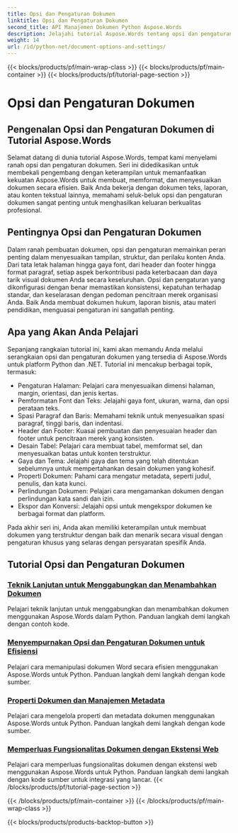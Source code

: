 ```yaml
---
title: Opsi dan Pengaturan Dokumen
linktitle: Opsi dan Pengaturan Dokumen
second_title: API Manajemen Dokumen Python Aspose.Words
description: Jelajahi tutorial Aspose.Words tentang opsi dan pengaturan dokumen dalam Python dan .NET. Pelajari cara mengoptimalkan pembuatan dan pemformatan dokumen menggunakan panduan langkah demi langkah dan contoh kode sumber.
weight: 14
url: /id/python-net/document-options-and-settings/
---
```


{{< blocks/products/pf/main-wrap-class >}}
{{< blocks/products/pf/main-container >}}
{{< blocks/products/pf/tutorial-page-section >}}

# Opsi dan Pengaturan Dokumen


## Pengenalan Opsi dan Pengaturan Dokumen di Tutorial Aspose.Words

Selamat datang di dunia tutorial Aspose.Words, tempat kami menyelami ranah opsi dan pengaturan dokumen. Seri ini didedikasikan untuk membekali pengembang dengan keterampilan untuk memanfaatkan kekuatan Aspose.Words untuk membuat, memformat, dan menyesuaikan dokumen secara efisien. Baik Anda bekerja dengan dokumen teks, laporan, atau konten tekstual lainnya, memahami seluk-beluk opsi dan pengaturan dokumen sangat penting untuk menghasilkan keluaran berkualitas profesional.

## Pentingnya Opsi dan Pengaturan Dokumen

Dalam ranah pembuatan dokumen, opsi dan pengaturan memainkan peran penting dalam menyesuaikan tampilan, struktur, dan perilaku konten Anda. Dari tata letak halaman hingga gaya font, dari header dan footer hingga format paragraf, setiap aspek berkontribusi pada keterbacaan dan daya tarik visual dokumen Anda secara keseluruhan. Opsi dan pengaturan yang dikonfigurasi dengan benar memastikan konsistensi, kepatuhan terhadap standar, dan keselarasan dengan pedoman pencitraan merek organisasi Anda. Baik Anda membuat dokumen hukum, laporan bisnis, atau materi pendidikan, menguasai pengaturan ini sangatlah penting.

## Apa yang Akan Anda Pelajari

Sepanjang rangkaian tutorial ini, kami akan memandu Anda melalui serangkaian opsi dan pengaturan dokumen yang tersedia di Aspose.Words untuk platform Python dan .NET. Tutorial ini mencakup berbagai topik, termasuk:

- Pengaturan Halaman: Pelajari cara menyesuaikan dimensi halaman, margin, orientasi, dan jenis kertas.
- Pemformatan Font dan Teks: Jelajahi gaya font, ukuran, warna, dan opsi perataan teks.
- Spasi Paragraf dan Baris: Memahami teknik untuk menyesuaikan spasi paragraf, tinggi baris, dan indentasi.
- Header dan Footer: Kuasai pembuatan dan penyesuaian header dan footer untuk pencitraan merek yang konsisten.
- Desain Tabel: Pelajari cara membuat tabel, memformat sel, dan menyesuaikan batas untuk konten terstruktur.
- Gaya dan Tema: Jelajahi gaya dan tema yang telah ditentukan sebelumnya untuk mempertahankan desain dokumen yang kohesif.
- Properti Dokumen: Pahami cara mengatur metadata, seperti judul, penulis, dan kata kunci.
- Perlindungan Dokumen: Pelajari cara mengamankan dokumen dengan perlindungan kata sandi dan izin.
- Ekspor dan Konversi: Jelajahi opsi untuk mengekspor dokumen ke berbagai format dan platform.

Pada akhir seri ini, Anda akan memiliki keterampilan untuk membuat dokumen yang terstruktur dengan baik dan menarik secara visual dengan pengaturan khusus yang selaras dengan persyaratan spesifik Anda.

## Tutorial Opsi dan Pengaturan Dokumen
### [Teknik Lanjutan untuk Menggabungkan dan Menambahkan Dokumen](./join-append-documents/)
Pelajari teknik lanjutan untuk menggabungkan dan menambahkan dokumen menggunakan Aspose.Words dalam Python. Panduan langkah demi langkah dengan contoh kode.
### [Menyempurnakan Opsi dan Pengaturan Dokumen untuk Efisiensi](./manage-document-options-settings/)
Pelajari cara memanipulasi dokumen Word secara efisien menggunakan Aspose.Words untuk Python. Panduan langkah demi langkah dengan kode sumber.
### [Properti Dokumen dan Manajemen Metadata](./document-properties-metadata/)
Pelajari cara mengelola properti dan metadata dokumen menggunakan Aspose.Words untuk Python. Panduan langkah demi langkah dengan kode sumber.
### [Memperluas Fungsionalitas Dokumen dengan Ekstensi Web](./document-functionality-web-extensions/)
Pelajari cara memperluas fungsionalitas dokumen dengan ekstensi web menggunakan Aspose.Words untuk Python. Panduan langkah demi langkah dengan kode sumber untuk integrasi yang lancar.
{{< /blocks/products/pf/tutorial-page-section >}}

{{< /blocks/products/pf/main-container >}}
{{< /blocks/products/pf/main-wrap-class >}}

{{< blocks/products/products-backtop-button >}}
